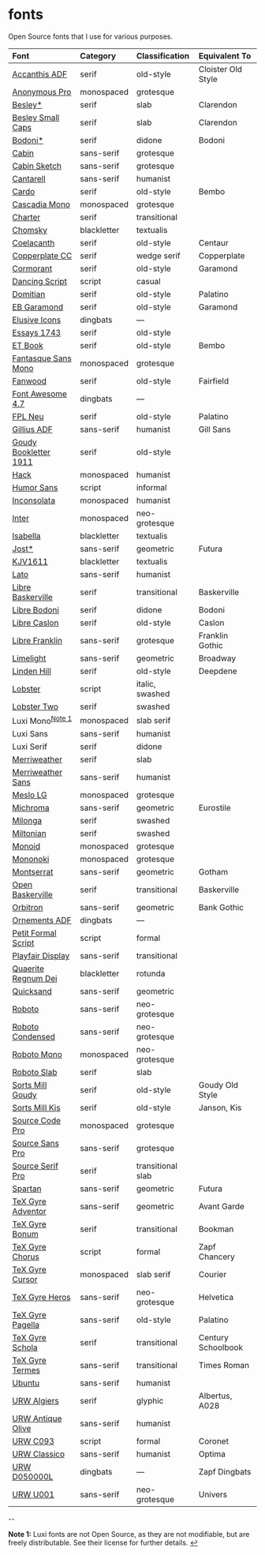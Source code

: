 # fonts

Open Source fonts that I use for various purposes.

| Font                              | Category    | Classification    | Equivalent To   |
|:----------------------------------|:------------|:------------------|:----------------|
| [Accanthis ADF][adffonts]         | serif       | old-style         | Cloister Old Style |
| [Anonymous Pro][anonymous]        | monospaced  | grotesque         |                 |
| [Besley*][besley]                 | serif       | slab              | Clarendon       |
| [Besley Small Caps][besleysc]     | serif       | slab              | Clarendon       |
| [Bodoni*][bodoni]                 | serif       | didone            | Bodoni          |
| [Cabin][cabin]                    | sans-serif  | grotesque         |                 |
| [Cabin Sketch][cabinsketch]       | sans-serif  | grotesque         |                 |
| [Cantarell][cantarell]            | sans-serif  | humanist          |                 |
| [Cardo][cardo]                    | serif       | old-style         | Bembo           |
| [Cascadia Mono][cascadia]         | monospaced  | grotesque         |                 |
| [Charter][charter]                | serif       | transitional      |                 |
| [Chomsky][chomsky]                | blackletter | textualis         |                 |
| [Coelacanth][coelacanth]          | serif       | old-style         | Centaur         |
| [Copperplate CC][copperplate]     | serif       | wedge serif       | Copperplate     |
| [Cormorant][cormorant]            | serif       | old-style         | Garamond        |
| [Dancing Script][dancing]         | script      | casual            |                 |
| [Domitian][domitian]              | serif       | old-style         | Palatino        |
| [EB Garamond][eb]                 | serif       | old-style         | Garamond        |
| [Elusive Icons][elusive]          | dingbats    | —                 |                 |
| [Essays 1743][essays]             | serif       | old-style         |                 |
| [ET Book][etbook]                 | serif       | old-style         | Bembo           |
| [Fantasque Sans Mono][fantasque]  | monospaced  | grotesque         |                 |
| [Fanwood][fanwood]                | serif       | old-style         | Fairfield       |
| [Font Awesome 4.7][awesome]       | dingbats    | —                 |                 |
| [FPL Neu][fplneu]                 | serif       | old-style         | Palatino        |
| [Gillius ADF][adffonts]           | sans-serif  | humanist          | Gill Sans       |
| [Goudy Bookletter 1911][goudy]    | serif       | old-style         |                 |
| [Hack][hack]                      | monospaced  | humanist          |                 |
| [Humor Sans][xkcd]                | script      | informal          |                 |
| [Inconsolata][inconsolata]        | monospaced  | humanist          |                 |
| [Inter][inter]                    | monospaced  | neo-grotesque     |                 |
| [Isabella][isabella]              | blackletter | textualis         |                 |
| [Jost*][jost]                     | sans-serif  | geometric         | Futura          |
| [KJV1611][kjv1611]                | blackletter | textualis         |                 |
| [Lato][lato]                      | sans-serif  | humanist          |                 |
| [Libre Baskerville][lbaskerville] | serif       | transitional      | Baskerville     |
| [Libre Bodoni][lbodoni]           | serif       | didone            | Bodoni          |
| [Libre Caslon][lcaslon]           | serif       | old-style         | Caslon          |
| [Libre Franklin][lfranklin]       | sans-serif  | grotesque         | Franklin Gothic |
| [Limelight][limelight]            | sans-serif  | geometric         | Broadway        |
| [Linden Hill][lindenhill]         | serif       | old-style         | Deepdene        |
| [Lobster][lobster]                | script      | italic, swashed   |                 |
| [Lobster Two][lobster]            | serif       | swashed           |                 |
| Luxi Mono<sup id="a1">[Note 1](#f1)</sup> | monospaced | slab serif |                 |
| Luxi Sans                         | sans-serif  | humanist          |                 |
| Luxi Serif                        | serif       | didone            |                 |
| [Merriweather][merriweather]      | serif       | slab              |                 |
| [Merriweather Sans][merrisans]    | sans-serif  | humanist          |                 |
| [Meslo LG][meslo]                 | monospaced  | grotesque         |                 |
| [Michroma][michroma]              | sans-serif  | geometric         | Eurostile       |
| [Milonga][milonga]                | serif       | swashed           |                 |
| [Miltonian][miltonian]            | serif       | swashed           |                 |
| [Monoid][monoid]                  | monospaced  | grotesque         |                 |
| [Mononoki][mononoki]              | monospaced  | grotesque         |                 |
| [Montserrat][montserrat]          | sans-serif  | geometric         | Gotham          |
| [Open Baskerville][obaskerville]  | serif       | transitional      | Baskerville     |
| [Orbitron][orbitron]              | sans-serif  | geometric         | Bank Gothic     |
| [Ornements ADF][adffonts]         | dingbats    | —                 |                 |
| [Petit Formal Script][petit]      | script      | formal            |                 |
| [Playfair Display][playfair]      | sans-serif  | transitional      |                 |
| [Quaerite Regnum Dei][quaerite]   | blackletter | rotunda           |                 |
| [Quicksand][quicksand]            | sans-serif  | geometric         |                 |
| [Roboto][roboto]                  | sans-serif  | neo-grotesque     |                 |
| [Roboto Condensed][roboto]        | sans-serif  | neo-grotesque     |                 |
| [Roboto Mono][robotomono]         | monospaced  | neo-grotesque     |                 |
| [Roboto Slab][robotoslab]         | serif       | slab              |                 |
| [Sorts Mill Goudy][sortsgoudy]    | serif       | old-style         | Goudy Old Style |
| [Sorts Mill Kis][sortskis]        | serif       | old-style         | Janson, Kis     |
| [Source Code Pro][sourcecode]     | monospaced  | grotesque         |                 |
| [Source Sans Pro][sourcesans]     | sans-serif  | grotesque         |                 |
| [Source Serif Pro][sourceserif]   | serif       | transitional slab |                 |
| [Spartan][spartan]                | sans-serif  | geometric         | Futura          |
| [TeX Gyre Adventor][tgadventor]   | sans-serif  | geometric         | Avant Garde     |
| [TeX Gyre Bonum][tgbonum]         | serif       | transitional      | Bookman         |
| [TeX Gyre Chorus][tgchorus]       | script      | formal            | Zapf Chancery   |
| [TeX Gyre Cursor][tgcursor]       | monospaced  | slab serif        | Courier         |
| [TeX Gyre Heros][tgheros]         | sans-serif  | neo-grotesque     | Helvetica       |
| [TeX Gyre Pagella][tgpagella]     | sans-serif  | old-style         | Palatino        |
| [TeX Gyre Schola][tgschola]       | serif       | transitional      | Century Schoolbook |
| [TeX Gyre Termes][tgtermes]       | sans-serif  | transitional      | Times Roman     |
| [Ubuntu][ubuntu]                  | sans-serif  | humanist          |                 |
| [URW Algiers][ghostpdl]           | serif       | glyphic           | Albertus, A028  |
| [URW Antique Olive][ghostpdl]     | sans-serif  | humanist          |                 |
| [URW C093][ghostpdl]              | script      | formal            | Coronet         |
| [URW Classico][ghostpdl]          | sans-serif  | humanist          | Optima          |
| [URW D050000L][ghostpdl]          | dingbats    | —                 | Zapf Dingbats   |
| [URW U001][ghostpdl]              | sans-serif  | neo-grotesque     | Univers         |

--

<b id="f1">Note 1:</b> Luxi fonts are not Open Source, as they are not modifiable, but are freely distributable. See their license for further details. [↩](#a1 "Return to table")

[adffonts]: https://arkandis.tuxfamily.org/adffonts.html
[anonymous]: https://www.marksimonson.com/fonts/view/anonymous-pro
[awesome]: https://fontawesome.com/v4.7/
[besley]: https://github.com/indestructible-type/Besley
[besleysc]: https://github.com/ctrlcctrlv/Besley-Small-Caps
[bodoni]: https://github.com/indestructible-type/Bodoni
[cabin]: https://github.com/impallari/Cabin
[cabinsketch]: https://github.com/impallari/CabinSketch
[cantarell]: https://wiki.gnome.org/Projects/CantarellFonts
[cardo]: https://fonts.google.com/specimen/Cardo
[cascadia]: https://github.com/microsoft/cascadia-code
[charter]: https://practicaltypography.com/charter.html
[chomsky]: https://github.com/ctrlcctrlv/chomsky
[coelacanth]: https://github.com/Fuzzypeg/Coelacanth
[copperplate]: https://github.com/CowboyCollective/CopperplateCC
[cormorant]: https://github.com/CatharsisFonts/Cormorant
[dancing]: https://github.com/impallari/DancingScript
[domitian]: https://github.com/dbenjaminmiller/domitian
[eb]: https://github.com/octaviopardo/EBGaramond12
[elusive]: https://github.com/dovy/elusive-icons
[essays]: https://www.thibault.org/fonts/essays/
[etbook]: https://github.com/edwardtufte/et-book
[fantasque]: https://github.com/belluzj/fantasque-sans
[fanwood]: https://github.com/theleagueof/fanwood
[fplneu]: https://github.com/rstub/fplneu
[ghostpdl]: http://git.ghostscript.com/?p=ghostpdl.git;a=tree;f=pcl/urwfonts;hb=HEAD
[goudy]: https://github.com/theleagueof/goudy-bookletter-1911
[hack]: https://github.com/source-foundry/Hack
[inconsolata]: https://github.com/googlefonts/inconsolata
[inter]: https://github.com/rsms/inter/
[isabella]: https://www.thibault.org/fonts/isabella/
[jost]: https://github.com/indestructible-type/Jost
[kjv1611]: https://github.com/ctrlcctrlv/kjv1611
[lato]: https://www.latofonts.com/
[lbaskerville]: https://github.com/impallari/Libre-Baskerville
[lbodoni]: https://github.com/impallari/Libre-Bodoni
[lcaslon]: https://github.com/impallari/Libre-Caslon-Text
[lfranklin]: https://github.com/impallari/Libre-Franklin
[limelight]: https://fonts.google.com/specimen/Limelight
[lindenhill]: https://github.com/theleagueof/linden-hill
[lobster]: https://github.com/impallari/The-Lobster-Font
[merrisans]: https://github.com/SorkinType/Merriweather-Sans
[merriweather]: https://github.com/SorkinType/Merriweather
[meslo]: https://github.com/andreberg/Meslo-Font
[michroma]: https://fonts.google.com/specimen/Michroma
[milonga]: https://fonts.google.com/specimen/Milonga
[miltonian]: https://github.com/impallari/Miltonian
[monoid]: https://github.com/larsenwork/monoid
[mononoki]: https://github.com/madmalik/mononoki
[montserrat]: https://github.com/JulietaUla/Montserrat
[obaskerville]: https://github.com/klepas/open-baskerville
[orbitron]: https://github.com/theleagueof/orbitron
[petit]: https://fonts.google.com/specimen/Petit+Formal+Script
[playfair]: https://github.com/clauseggers/Playfair-Display
[quaerite]: https://github.com/ctrlcctrlv/QuaeriteRegnumDei
[quicksand]: https://github.com/andrew-paglinawan/QuicksandFamily
[roboto]: https://github.com/googlefonts/roboto
[robotomono]: https://github.com/googlefonts/RobotoMono
[robotoslab]: https://github.com/googlefonts/robotoslab
[sortsgoudy]: https://github.com/theleagueof/sorts-mill-goudy
[sortskis]: https://bitbucket.org/sortsmill/sortsmill-fonts/src/master/kis/
[sourcecode]: https://github.com/adobe-fonts/source-code-pro
[sourcesans]: https://github.com/adobe-fonts/source-sans
[sourceserif]: https://github.com/adobe-fonts/source-serif
[spartan]: https://github.com/bghryct/Spartan-MB
[tgadventor]: http://www.gust.org.pl/projects/e-foundry/tex-gyre/adventor
[tgbonum]: http://www.gust.org.pl/projects/e-foundry/tex-gyre/bonum
[tgchorus]: http://www.gust.org.pl/projects/e-foundry/tex-gyre/chorus
[tgcursor]: http://www.gust.org.pl/projects/e-foundry/tex-gyre/cursor
[tgheros]: http://www.gust.org.pl/projects/e-foundry/tex-gyre/heros
[tgpagella]: http://www.gust.org.pl/projects/e-foundry/tex-gyre/pagella
[tgschola]: http://www.gust.org.pl/projects/e-foundry/tex-gyre/schola
[tgtermes]: http://www.gust.org.pl/projects/e-foundry/tex-gyre/termes
[ubuntu]: https://design.ubuntu.com/font/
[xkcd]: http://xkcdsucks.blogspot.com/2009/03/xkcdsucks-is-proud-to-present-humor.html
